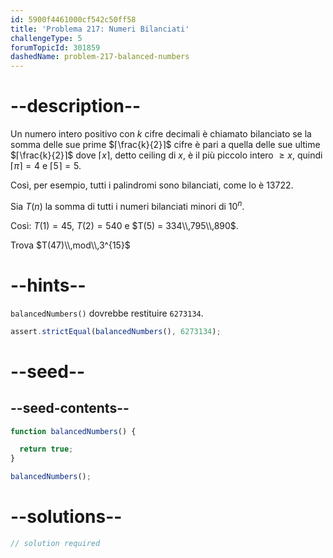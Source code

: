 ```yaml
---
id: 5900f4461000cf542c50ff58
title: 'Problema 217: Numeri Bilanciati'
challengeType: 5
forumTopicId: 301859
dashedName: problem-217-balanced-numbers
---
```


# --description--

Un numero intero positivo con $k$ cifre decimali è chiamato bilanciato se la somma delle sue prime $⌈\frac{k}{2}⌉$ cifre è pari a quella delle sue ultime $⌈\frac{k}{2}⌉$ dove $⌈x⌉$, detto ceiling di $x$, è il più piccolo intero $≥ x$, quindi $⌈π⌉ = 4$ e $⌈5⌉ = 5$.

Così, per esempio, tutti i palindromi sono bilanciati, come lo è 13722.

Sia $T(n)$ la somma di tutti i numeri bilanciati minori di $10^n$.

Così: $T(1) = 45$, $T(2) = 540$ e $T(5) = 334\\,795\\,890$.

Trova $T(47)\\,mod\\,3^{15}$

# --hints--

`balancedNumbers()` dovrebbe restituire `6273134`.

```js
assert.strictEqual(balancedNumbers(), 6273134);
```

# --seed--

## --seed-contents--

```js
function balancedNumbers() {

  return true;
}

balancedNumbers();
```

# --solutions--

```js
// solution required
```
